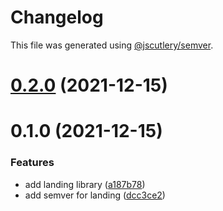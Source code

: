# Changelog

This file was generated using [@jscutlery/semver](https://github.com/jscutlery/semver).

# [0.2.0](https://github.com/bndF1/nx-bnd/compare/bnd-web-landing-feature-0.1.0...bnd-web-landing-feature-0.2.0) (2021-12-15)



# 0.1.0 (2021-12-15)


### Features

* add landing library ([a187b78](https://github.com/bndF1/nx-bnd/commit/a187b7846913c99561204358227954b894512aed))
* add semver for landing ([dcc3ce2](https://github.com/bndF1/nx-bnd/commit/dcc3ce2623b092e8fe773b1386d9247b49eb4842))
